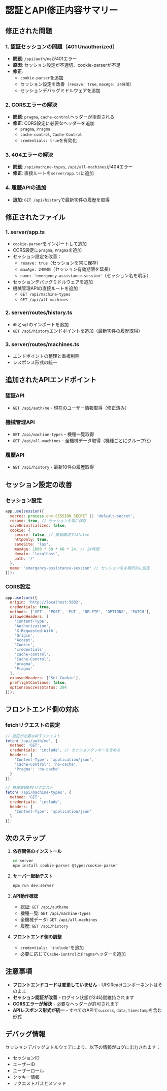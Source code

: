 # 認証とAPI修正内容サマリー

## 修正された問題

### 1. 認証セッションの問題（401 Unauthorized）
- **問題**: `/api/auth/me`が401エラー
- **原因**: セッション設定が不適切、cookie-parserが不足
- **修正**:
  - `cookie-parser`を追加
  - セッション設定を改善（`resave: true`, `maxAge: 24時間`）
  - セッションデバッグミドルウェアを追加

### 2. CORSエラーの解決
- **問題**: `pragma`, `cache-control`ヘッダーが拒否される
- **修正**: CORS設定に必要なヘッダーを追加
  - `pragma`, `Pragma`
  - `cache-control`, `Cache-Control`
  - `credentials: true`を有効化

### 3. 404エラーの解決
- **問題**: `/api/machine-types`, `/api/all-machines`が404エラー
- **修正**: 直接ルートを`server/app.ts`に追加

### 4. 履歴APIの追加
- **追加**: `GET /api/history`で最新10件の履歴を取得

## 修正されたファイル

### 1. server/app.ts
- `cookie-parser`をインポートして追加
- CORS設定に`pragma`, `Pragma`を追加
- セッション設定を改善：
  - `resave: true`（セッションを常に保存）
  - `maxAge: 24時間`（セッション有効期限を延長）
  - `name: 'emergency-assistance-session'`（セッション名を明示）
- セッションデバッグミドルウェアを追加
- 機械管理APIの直接ルートを追加：
  - `GET /api/machine-types`
  - `GET /api/all-machines`

### 2. server/routes/history.ts
- `db`と`sql`のインポートを追加
- `GET /api/history`エンドポイントを追加（最新10件の履歴取得）

### 3. server/routes/machines.ts
- エンドポイントの整理と重複削除
- レスポンス形式の統一

## 追加されたAPIエンドポイント

### 認証API
- `GET /api/auth/me` - 現在のユーザー情報取得（修正済み）

### 機械管理API
- `GET /api/machine-types` - 機種一覧取得
- `GET /api/all-machines` - 全機械データ取得（機種ごとにグループ化）

### 履歴API
- `GET /api/history` - 最新10件の履歴取得

## セッション設定の改善

### セッション設定
```javascript
app.use(session({
  secret: process.env.SESSION_SECRET || 'default-secret',
  resave: true, // セッションを常に保存
  saveUninitialized: false,
  cookie: {
    secure: false, // 開発環境ではfalse
    httpOnly: true,
    sameSite: 'lax',
    maxAge: 1000 * 60 * 60 * 24, // 24時間
    domain: 'localhost',
    path: '/'
  },
  name: 'emergency-assistance-session' // セッション名を明示的に設定
}));
```

### CORS設定
```javascript
app.use(cors({
  origin: 'http://localhost:5002',
  credentials: true,
  methods: ['GET', 'POST', 'PUT', 'DELETE', 'OPTIONS', 'PATCH'],
  allowedHeaders: [
    'Content-Type', 
    'Authorization', 
    'X-Requested-With', 
    'Origin', 
    'Accept', 
    'Cookie', 
    'credentials',
    'cache-control',
    'Cache-Control',
    'pragma',
    'Pragma'
  ],
  exposedHeaders: ['Set-Cookie'],
  preflightContinue: false,
  optionsSuccessStatus: 204
}));
```

## フロントエンド側の対応

### fetchリクエストの設定
```javascript
// 認証が必要なAPIリクエスト
fetch('/api/auth/me', {
  method: 'GET',
  credentials: 'include', // セッションクッキーを含める
  headers: {
    'Content-Type': 'application/json',
    'Cache-Control': 'no-cache',
    'Pragma': 'no-cache'
  }
});

// 機械管理APIリクエスト
fetch('/api/machine-types', {
  method: 'GET',
  credentials: 'include',
  headers: {
    'Content-Type': 'application/json'
  }
});
```

## 次のステップ

1. **依存関係のインストール**
   ```bash
   cd server
   npm install cookie-parser @types/cookie-parser
   ```

2. **サーバー起動テスト**
   ```bash
   npm run dev:server
   ```

3. **API動作確認**
   - 認証: `GET /api/auth/me`
   - 機種一覧: `GET /api/machine-types`
   - 全機械データ: `GET /api/all-machines`
   - 履歴: `GET /api/history`

4. **フロントエンド側の調整**
   - `credentials: 'include'`を追加
   - 必要に応じて`Cache-Control`と`Pragma`ヘッダーを追加

## 注意事項

- **フロントエンドコードは変更していません** - UIやReactコンポーネントはそのまま
- **セッション認証が改善** - ログイン状態が24時間維持されます
- **CORSエラーが解決** - 必要なヘッダーが許可されます
- **APIレスポンス形式が統一** - すべてのAPIで`success`, `data`, `timestamp`を含む形式

## デバッグ情報

セッションデバッグミドルウェアにより、以下の情報がログに出力されます：
- セッションID
- ユーザーID
- ユーザーロール
- クッキー情報
- リクエストパスとメソッド 